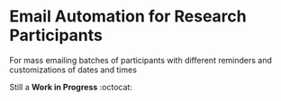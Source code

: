 # Email Automation for Research Participants
For mass emailing batches of participants with different reminders and customizations of dates and times

Still a **Work in Progress** :octocat:
